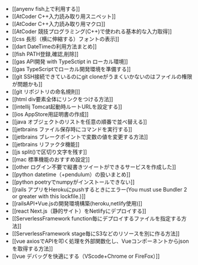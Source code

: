 - [[anyenv fish上で利用する]]
- [[AtCoder C++入力読み取り用スニペット]]
- [[AtCoder C++入力読み取り用マクロ]]
- [[AtCoder 競技プログラミング(C++)で使われる基本的な入力取得]]
- [[css 長形（横に伸縮する）フォントの表示]]
- [[dart DateTimeの利用方法まとめ]]
- [[fish PATH登録,確認,削除]]
- [[gas API開発 with TypeSctipt in ローカル環境]]
- [[gas TypeScriptでローカル開発環境を準備する]]
- [[git SSH接続できているのにgit cloneがうまくいかないのはファイルの権限が問題かも]]
- [[git リポジトリの命名規則]]
- [[html div要素全体にリンクをつける方法]]
- [[intellij Tomcat起動時ルートURLを設定する]]
- [[ios AppStore用証明書の作成]]
- [[java オブジェクトのリストを任意の順番で並べ替える]]
- [[jetbrains ファイル保存時にコマンドを実行する]]
- [[jetbrains ブレークポイントで変数の値を変更する方法]]
- [[jetbrains リファクタ機能]]
- [[js split()で区切り文字を残す]]
- [[mac 標準機能のおすすめ設定]]
- [[other ログイン不要で縦書きツイートができるサービスを作成した]]
- [[python datetime（+pendulum）の扱いまとめ]]
- [[python poetryでnumpyがインストールできない]]
- [[rails アプリをHerokuにpushするときにエラー(You must use Bundler 2 or greater with this lockfile.)]]
- [[railsAPI+Vue.jsの開発環境構築(heroku,netlify使用)]]
- [[react Next.js（静的サイト）をNetlifyにデプロイする]]
- [[ServerlessFramework function毎にデプロイするファイルを指定する方法]]
- [[ServerlessFramework stage毎にS3などのリソースを別に作る方法]]
- [[vue axiosでAPIを叩く処理を外部関数化し、Vueコンポーネントからjsonを取得する方法]]
- [[vue デバッグを快適にする（VScode+Chrome or FireFox）]]